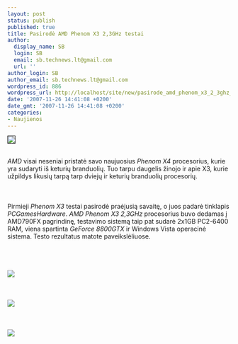 ```yaml
---
layout: post
status: publish
published: true
title: Pasirodė AMD Phenom X3 2,3GHz testai
author:
  display_name: SB
  login: SB
  email: sb.technews.lt@gmail.com
  url: ''
author_login: SB
author_email: sb.technews.lt@gmail.com
wordpress_id: 886
wordpress_url: http://localhost/site/new/pasirode_amd_phenom_x3_2_3ghz_testai/
date: '2007-11-26 14:41:08 +0200'
date_gmt: '2007-11-26 14:41:08 +0200'
categories:
- Naujienos
---
```

<div class="imgright"><img src="http://tbn0.google.com/images?q=tbn:1MVAhPkEmw73SM:http://www.istartedsomething.com/wp-content/uploads/2007/06/phenom.jpg" border="1"></div>
<p><br><i>AMD</i> visai neseniai pristatė savo naujuosius <i>Phenom X4</i> procesorius, kurie yra sudaryti iš keturių branduolių. Tuo tarpu daugelis žinojo ir apie X3, kurie užpildys likusių tarpą tarp dviejų ir keturių branduolių procesorių.<br />
<br><br />
<br>Pirmieji <i>Phenom X3</i> testai pasirodė praėjusią savaitę, o juos padarė tinklapis <i>PCGamesHardware</i>. <i>AMD Phenom X3 2,3GHz</i> procesorius buvo dedamas į AMD790FX pagrindinę, testavimo sistemą taip pat sudarė 2x1GB PC2-6400 RAM, viena spartinta <i>GeForce 8800GTX</i> ir Windows Vista operacinė sistema. Testo rezultatus matote paveikslėliuose.<br />
<br><br />
<br><br><img src="http://www.technews.lt/upl/Failai/AMD%20X3%201.jpg"><br><br />
<br><br><img src="http://www.technews.lt/upl/Failai/AMD%20X3%202.jpg"><br><br />
<br><br><img src="http://www.technews.lt/upl/Failai/AMD%20X3%203.jpg"><br><br />
<br><br />
<br></p>
